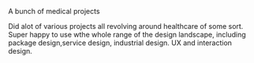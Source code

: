 A bunch of medical projects

Did alot of various projects all revolving around healthcare of some sort.
Super happy to use wthe whole range of the design landscape, including package design,service design, industrial design. UX and interaction design.
